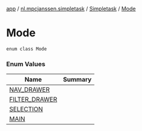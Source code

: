 [app](../../../index.md) / [nl.mpcjanssen.simpletask](../../index.md) / [Simpletask](../index.md) / [Mode](.)

# Mode

`enum class Mode`

### Enum Values

| Name | Summary |
|---|---|
| [NAV_DRAWER](-n-a-v_-d-r-a-w-e-r.md) |  |
| [FILTER_DRAWER](-f-i-l-t-e-r_-d-r-a-w-e-r.md) |  |
| [SELECTION](-s-e-l-e-c-t-i-o-n.md) |  |
| [MAIN](-m-a-i-n.md) |  |
